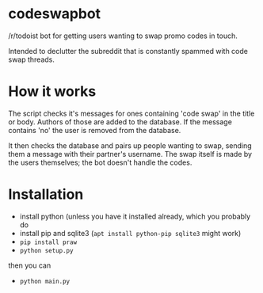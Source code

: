 # codeswapbot
/r/todoist bot for getting users wanting to swap promo codes in touch.


Intended to declutter the subreddit that is constantly spammed with code swap threads.

# How it works
The script checks it's messages for ones containing 'code swap' in the title or body. Authors of those are added to the database.
If the message contains 'no' the user is removed from the database.

It then checks the database and pairs up people wanting to swap, sending them a message with their partner's username. 
The swap itself is made by the users themselves; the bot doesn't handle the codes.

# Installation
- install python (unless you have it installed already, which you probably do
- install pip and sqlite3 (````apt install python-pip sqlite3```` might work)
- ````pip install praw````
- ````python setup.py````

then you can
- ````python main.py````
